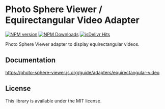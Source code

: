 # Photo Sphere Viewer / Equirectangular Video Adapter

[![NPM version](https://img.shields.io/npm/v/@photo-sphere-viewer/equirectangular-video-adapter?logo=npm)](https://www.npmjs.com/package/@photo-sphere-viewer/equirectangular-video-adapter)
[![NPM Downloads](https://img.shields.io/npm/dm/@photo-sphere-viewer/equirectangular-video-adapter?color=f86036&label=npm&logo=npm)](https://www.npmjs.com/package/@photo-sphere-viewer/equirectangular-video-adapter)
[![jsDelivr Hits](https://img.shields.io/jsdelivr/npm/hm/@photo-sphere-viewer/equirectangular-video-adapter?color=%23f86036&logo=jsdelivr)](https://www.jsdelivr.com/package/npm/@photo-sphere-viewer/equirectangular-video-adapter)

Photo Sphere Viewer adapter to display equirectangular videos.

## Documentation

https://photo-sphere-viewer.js.org/guide/adapters/equirectangular-video

## License

This library is available under the MIT license.

